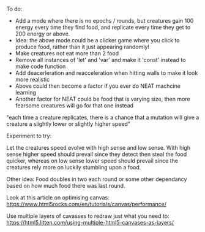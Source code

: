 To do:   
- Add a mode where there is no epochs / rounds, but creatures gain 100 energy every time they find food, and replicate every time they get to 200 energy or above.
- Idea: the above mode could be a clicker game where you click to produce food, rather than it just appearing randomly!
- Make creatures not eat more than 2 food
- Remove all instances of 'let' and 'var' and make it 'const' instead to make code function
- Add deacerleration and reacceleration when hitting walls to make it look more realistic
- Above could then become a factor if you ever do NEAT machcine learning
- Another factor for NEAT could be food that is varying size, then more fearsome creatures will go for that one  instead

"each time a creature replicates, there is a chance that a mutation will give a creature a slightly lower or slightly higher speed"

Experiment to try:   

Let the creatures speed evolve with high sense and low sense. With high sense higher speed should prevail since they detect then steal the food quicker, whereas on low sense lower speed should prevail since the creatures rely more on luckily stumbling upon a food.

Other idea:
Food doubles in two each round or some other dependancy based on how much food there was last round.

Look at this article on optimising canvas:
https://www.html5rocks.com/en/tutorials/canvas/performance/

Use multiple layers of cavasses to redraw just what you need to:
https://html5.litten.com/using-multiple-html5-canvases-as-layers/